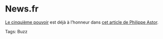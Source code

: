 # News.fr

[Le cinquième pouvoir](/2006/08/28/quatrieme-de-couverture-v1/) est déjà à l’honneur dans [cet article de Philippe Astor](http://news.fr/actualite/medias/0,3800002047,39362908,00.htm).

Tags: Buzz